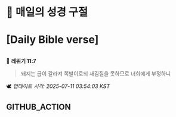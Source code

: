# 🙏 매일의 성경 구절
# [Daily Bible verse]
##
<!-- START_BIBLE_VERSE -->
📖 **레위기 11:7**
> 돼지는 굽이 갈라져 쪽발이로되 새김질을 못하므로 너희에게 부정하니

🕊️ _업데이트 시각: 2025-07-11 03:54:03 KST_
  <!-- END_BIBLE_VERSE -->
## GITHUB_ACTION
